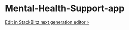 # Mental-Health-Support-app

[Edit in StackBlitz next generation editor ⚡️](https://stackblitz.com/~/github.com/Harsh0789/Mental-Health-Support-app)
